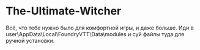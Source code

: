 # The-Ultimate-Witcher
Всё, что тебе нужно было для комфортной игры, и даже больше.
Иди в user\AppData\Local\FoundryVTT\Data\modules и суй файлы туда для ручной установки.

